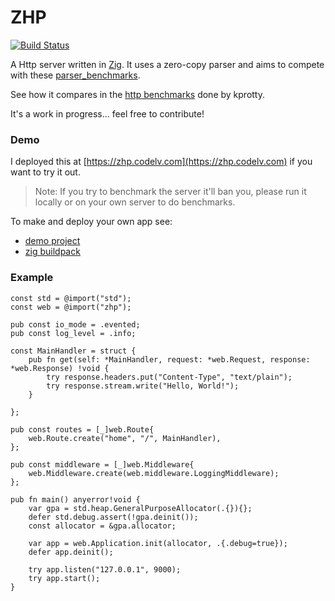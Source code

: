 # ZHP

[![Build Status](https://travis-ci.org/frmdstryr/zhp.svg?branch=master)](https://travis-ci.org/frmdstryr/zhp)

A Http server written in [Zig](https://ziglang.org/).  It uses a zero-copy
parser and aims to compete with these [parser_benchmarks](https://github.com/rust-bakery/parser_benchmarks/tree/master/http).

See how it compares in the [http benchmarks](https://gist.github.com/kprotty/3f369f46293a421f09190b829cfb48f7#file-newresults-md)
done by kprotty.

It's a work in progress... feel free to contribute!


### Demo

I deployed this at [https://zhp.codelv.com](https://zhp.codelv.com) if you
want to try it out.

> Note: If you try to benchmark the server it'll ban you, please run it locally
> or on your own server to do benchmarks.

To make and deploy your own app see:
- [demo project](https://github.com/frmdstryr/zhp-demo)
- [zig buildpack](https://github.com/frmdstryr/zig-buildpack)


### Example

```zig
const std = @import("std");
const web = @import("zhp");

pub const io_mode = .evented;
pub const log_level = .info;

const MainHandler = struct {
    pub fn get(self: *MainHandler, request: *web.Request, response: *web.Response) !void {
        try response.headers.put("Content-Type", "text/plain");
        try response.stream.write("Hello, World!");
    }

};

pub const routes = [_]web.Route{
    web.Route.create("home", "/", MainHandler),
};

pub const middleware = [_]web.Middleware{
    web.Middleware.create(web.middleware.LoggingMiddleware);
};

pub fn main() anyerror!void {
    var gpa = std.heap.GeneralPurposeAllocator(.{}){};
    defer std.debug.assert(!gpa.deinit());
    const allocator = &gpa.allocator;

    var app = web.Application.init(allocator, .{.debug=true});
    defer app.deinit();

    try app.listen("127.0.0.1", 9000);
    try app.start();
}

```

